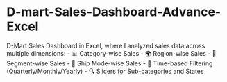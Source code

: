 # D-mart-Sales-Dashboard-Advance-Excel
D-Mart Sales Dashboard in Excel, where I analyzed sales data across multiple dimensions:  - 📊 Category-wise Sales - 🌍 Region-wise Sales - 🛒 Segment-wise Sales - 🚚 Ship Mode-wise Sales - 📅 Time-based Filtering (Quarterly/Monthly/Yearly) - 🔍 Slicers for Sub-categories and States
